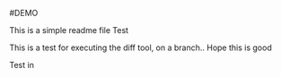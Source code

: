 #DEMO

This is a simple readme file
Test

This is a test for executing the diff tool, on a branch.. Hope this is good


Test in 
